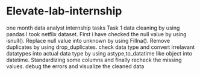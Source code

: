 # Elevate-lab-internship
one month data analyst internship tasks
Task 1
data cleaning by using pandas
I took netflix dataset. First i have checked the null value by using isnull().
Replace null value into unknown by using Fillna(). 
Remove duplicates by using drop_duplicates.
check data type and convert irrelavant datatypes into actual data type by using astype,to_datatime like object into datetime.
Standardizing some columns and finally recheck the missing values. debug the errors and visualize the cleaned data 
